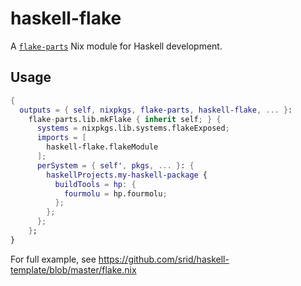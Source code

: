 # haskell-flake

A [`flake-parts`](https://flake.parts/) Nix module for Haskell development.

## Usage

```nix
{
  outputs = { self, nixpkgs, flake-parts, haskell-flake, ... }:
    flake-parts.lib.mkFlake { inherit self; } {
      systems = nixpkgs.lib.systems.flakeExposed;
      imports = [
        haskell-flake.flakeModule
      ];
      perSystem = { self', pkgs, ... }: {
        haskellProjects.my-haskell-package {
          buildTools = hp: {
            fourmolu = hp.fourmolu;
          };
        };
      };
    };
}
```

For full example, see https://github.com/srid/haskell-template/blob/master/flake.nix
